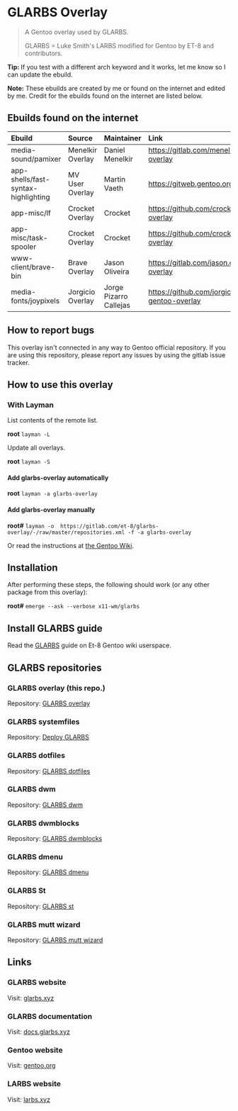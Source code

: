 # GLARBS Overlay

> A Gentoo overlay used by GLARBS.
>
> GLARBS = Luke Smith's LARBS modified for Gentoo by ET-8 and contributors.

**Tip:** If you test with a different arch keyword and it works, let me know so I can update the ebuild.

**Note:** These ebuilds are created by me or found on the internet and edited by me. Credit for the ebuilds found on the internet are listed below.

## Ebuilds found on the internet

| Ebuild                              | Source           | Maintainer             | Link                                               |
| :---------------------------------- | :--------------- | :--------------------- | :------------------------------------------------- |
| media-sound/pamixer                 | Menelkir Overlay | Daniel Menelkir        | https://gitlab.com/menelkir/gentoo-overlay         |
| app-shells/fast-syntax-highlighting | MV User Overlay  | Martin Vaeth           | https://gitweb.gentoo.org/user/mv.git/             |
| app-misc/lf                         | Crocket Overlay  | Crocket                | https://github.com/crocket/crocket-overlay         |
| app-misc/task-spooler               | Crocket Overlay  | Crocket                | https://github.com/crocket/crocket-overlay         |
| www-client/brave-bin                | Brave Overlay    | Jason Oliveira         | https://gitlab.com/jason.oliveira/brave-overlay    |
| media-fonts/joypixels               | Jorgicio Overlay | Jorge Pizarro Callejas |https://github.com/jorgicio/jorgicio-gentoo-overlay |


## How to report bugs

This overlay isn't connected in any way to Gentoo official repository. If you are using this repository, please report any issues by using the gitlab issue tracker.

## How to use this overlay
### With Layman

List contents of the remote list.

**root** `layman -L`

Update all overlays.

**root** `layman -S`

#### Add glarbs-overlay automatically

**root** `layman -a glarbs-overlay`

#### Add glarbs-overlay manually

**root#** `layman -o  https://gitlab.com/et-8/glarbs-overlay/-/raw/master/repositories.xml -f -a glarbs-overlay`

Or read the instructions at [the Gentoo Wiki](http://wiki.gentoo.org/wiki/Layman#Adding_custom_repositories).

## Installation
After performing these steps, the following should work (or any other package from this overlay):

**root#** `emerge --ask --verbose x11-wm/glarbs`

## Install GLARBS guide

Read the [GLARBS](https://wiki.gentoo.org/wiki/User:Et-8/GLARBS) guide on Et-8 Gentoo wiki userspace.

## GLARBS repositories

### GLARBS overlay (this repo.)
Repository: [GLARBS overlay](https://gitlab.com/et-8/glarbs-overlay)

### GLARBS systemfiles
Repository: [Deploy GLARBS](https://gitlab.com/et-8/glarbs-deploy)

### GLARBS dotfiles
Repository: [ GLARBS dotfiles](https://gitlab.com/et-8/glarbs-dotfiles)

### GLARBS dwm
Repository: [ GLARBS dwm](https://gitlab.com/et-8/glarbs-dwm)

### GLARBS dwmblocks
Repository: [ GLARBS dwmblocks](https://gitlab.com/et-8/glarbs-dwmblocks)

### GLARBS dmenu
Repository: [ GLARBS dmenu](https://gitlab.com/et-8/glarbs-dmenu)

### GLARBS St
Repository: [GLARBS st](https://gitlab.com/et-8/glarbs-st)

### GLARBS mutt wizard
Repository: [GLARBS mutt wizard](https://gitlab.com/et-8/glarbs-mutt-wizard)

## Links

### GLARBS website
Visit: [glarbs.xyz](https://glarbs.xyz)

### GLARBS documentation
Visit: [docs.glarbs.xyz](https://docs.glarbs.xyz)

### Gentoo website
Visit: [gentoo.org](https://gentoo.org)

### LARBS website
Visit: [larbs.xyz](https://larbs.xyz)
